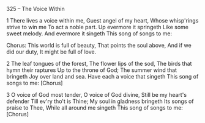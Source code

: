 325 – The Voice Within


1
There lives a voice within me,
Guest angel of my heart,
Whose whisp'rings strive to win me
To act a noble part.
Up evermore it springeth
Like some sweet melody.
And evermore it singeth
This song of songs to me:

Chorus:
This world is full of beauty,
That points the soul above,
And if we did our duty,
It might be full of love.

2
The leaf tongues of the forest,
The flower lips of the sod,
The birds that hymn their raptures
Up to the throne of God;
The summer wind that bringeth
Joy over land and sea.
Have each a voice that singeth
This song of songs to me:  [Chorus]

3
O voice of God most tender,
O voice of God divine,
Still be my heart's defender
Till ev'ry tho't is Thine;
My soul in gladness bringeth
Its songs of praise to Thee,
While all around me singeth
This song of songs to me:  [Chorus]

